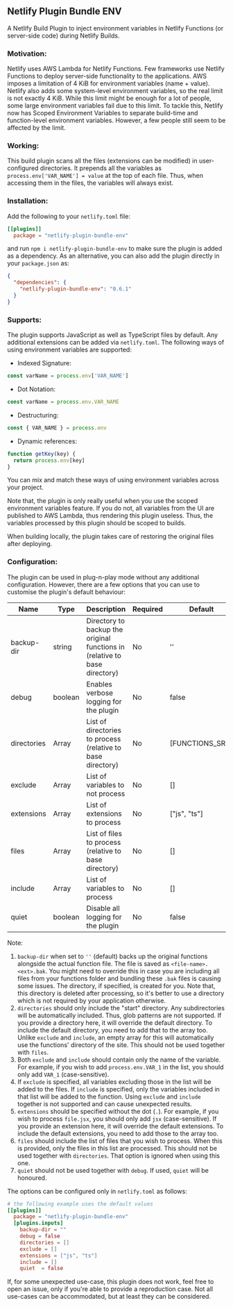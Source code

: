 ## Netlify Plugin Bundle ENV

A Netlify Build Plugin to inject environment variables in Netlify Functions (or server-side code) during Netlify Builds.

### Motivation:

Netlify uses AWS Lambda for Netlify Functions. Few frameworks use Netlify Functions to deploy server-side functionality to the applications. AWS imposes a limitation of 4 KiB for environment variables (name + value). Netlify also adds some system-level environment variables, so the real limit is not exactly 4 KiB. While this limit might be enough for a lot of people, some large environment variables fail due to this limit. To tackle this, Netlify now has Scoped Environment Variables to separate build-time and function-level environment variables. However, a few people still seem to be affected by the limit.

### Working:

This build plugin scans all the files (extensions can be modified) in user-configured directories. It prepends all the variables as `process.env['VAR_NAME'] = value` at the top of each file. Thus, when accessing them in the files, the variables will always exist.

### Installation:

Add the following to your `netlify.toml` file:

```toml
[[plugins]]
  package = "netlify-plugin-bundle-env"
```

and run `npm i netlify-plugin-bundle-env` to make sure the plugin is added as a dependency. As an alternative, you can also add the plugin directly in your `package.json` as:

```json
{
  "dependencies": {
    "netlify-plugin-bundle-env": "0.6.1"
  }
}
```

### Supports:

The plugin supports JavaScript as well as TypeScript files by default. Any additional extensions can be added via `netlify.toml`. The following ways of using environment variables are supported:

- Indexed Signature:

```js
const varName = process.env['VAR_NAME']
```

- Dot Notation:

```js
const varName = process.env.VAR_NAME
```

- Destructuring:

```js
const { VAR_NAME } = process.env
```

- Dynamic references:

```js
function getKey(key) {
  return process.env[key]
}
```

You can mix and match these ways of using environment variables across your project.

Note that, the plugin is only really useful when you use the scoped environment variables feature. If you do not, all variables from the UI are published to AWS Lambda, thus rendering this plugin useless. Thus, the variables processed by this plugin should be scoped to builds.

When building locally, the plugin takes care of restoring the original files after deploying.

### Configuration:

The plugin can be used in plug-n-play mode without any additional configuration. However, there are a few options that you can use to customise the plugin's default behaviour:

| Name        | Type          | Description                                                                | Required | Default         |
|-------------|---------------|----------------------------------------------------------------------------|----------|-----------------|
| backup-dir  | string        | Directory to backup the original functions in (relative to base directory) | No       | ''              |
| debug       | boolean       | Enables verbose logging for the plugin                                     | No       | false           |
| directories | Array<string> | List of directories to process (relative to base directory)                | No       | [FUNCTIONS_SRC] |
| exclude     | Array<string> | List of variables to not process                                           | No       | []              |
| extensions  | Array<string> | List of extensions to process                                              | No       | ["js", "ts"]    |
| files       | Array<string> | List of files to process (relative to base directory)                      | No       | []              |
| include     | Array<string> | List of variables to process                                               | No       | []              |
| quiet       | boolean       | Disable all logging for the plugin                                         | No       | false           |

Note:

1. `backup-dir` when set to `''` (default) backs up the original functions alongside the actual function file. The file is saved as `<file-name>.<ext>.bak`. You might need to override this in case you are including all files from your functions folder and bundling these `.bak` files is causing some issues. The directory, if specified, is created for you. Note that, this directory is deleted after processing, so it's better to use a directory which is not required by your application otherwise.
2. `directories` should only include the "start" directory. Any subdirectories will be automatically included. Thus, glob patterns are not supported. If you provide a directory here, it will override the default directory. To include the default directory, you need to add that to the array too. Unlike `exclude` and `include`, an empty array for this will automatically use the functions' directory of the site. This should not be used together with `files`.
3. Both `exclude` and `include` should contain only the name of the variable. For example, if you wish to add `process.env.VAR_1` in the list, you should only add `VAR_1` (case-sensitive).
4. If `exclude` is specified, all variables excluding those in the list will be added to the files. If `include` is specified, only the variables included in that list will be added to the function. Using `exclude` and `include` together is not supported and can cause unexpected results.
5. `extensions` should be specified without the dot (`.`). For example, if you wish to process `file.jsx`, you should only add `jsx` (case-sensitive). If you provide an extension here, it will override the default extensions. To include the default extensions, you need to add those to the array too.
6. `files` should include the list of files that you wish to process. When this is provided, only the files in this list are processed. This should not be used together with `directories`. That option is ignored when using this one.
7. `quiet` should not be used together with `debug`. If used, `quiet` will be honoured.

The options can be configured only in `netlify.toml` as follows:

```toml
# the following example uses the default values
[[plugins]]
  package = "netlify-plugin-bundle-env"
  [plugins.inputs]
    backup-dir = ""
    debug = false
    directories = []
    exclude = []
    extensions = ["js", "ts"]
    include = []
    quiet  = false
```

If, for some unexpected use-case, this plugin does not work, feel free to open an issue, only if you're able to provide a reproduction case. Not all use-cases can be accommodated, but at least they can be considered.